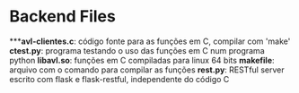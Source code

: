 # Backend Files
*****avl-clientes.c**: código fonte para as funções em C, compilar com 'make'
**ctest.py**: programa testando o uso das funções em C num programa python
**libavl.so**: funções em C compiladas para linux 64 bits
**makefile**: arquivo com o comando para compilar as funções
**rest.py**: RESTful server escrito com flask e flask-restful, independente do código C
